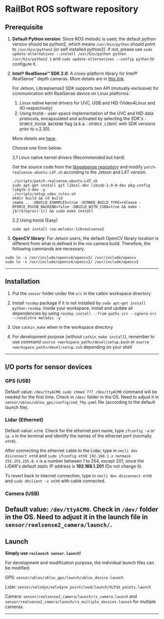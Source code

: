 # RailBot ROS software repository

## Prerequisite

1. **Default Python version**: Since ROS melodic is used, the default python version should be python2, which means `/usr/bin/python` should point to `/usr/bin/python2` (or self installed python2). If not, please use `sudo update-alternatives --install /usr/bin/python python /usr/bin/python2 1` and `sudo update-alternatives --config python` to configure it.

2. **Intel® RealSense™ SDK 2.0**: A cross-platform library for Intel® RealSense™ depth cameras. More details are in [this link](https://github.com/IntelRealSense/librealsense).

    For Jetson, Librealsense2 SDK supports two API (mutually-exclusive) for communication with RealSense device on Linux platforms:
    1. Linux native kernel drivers for UVC, USB and HID (Video4Linux and IIO respectively)
    2. Using `RSUSB` - user-space implementation of the UVC and HID data protocols, encapsulated and activated by selecting the SDK's `-DFORCE_RSUSB_BACKEND` flag (a.k.a. `-DFORCE_LIBUVC` with SDK versions prior to v.2.30).
    
    More details are [here](https://github.com/IntelRealSense/librealsense/blob/development/doc/installation_jetson.md).
    
    Choose one from below:
    
    2.1 Linux native kernel drivers (Recommended but hard)
    
    Get the source code from the [librealsense repository](https://github.com/IntelRealSense/librealsense) and modify `patch-realsense-ubuntu-L4T.sh` according to the Jetson and L4T version.

    ```
    ./scripts/patch-realsense-ubuntu-L4T.sh  
    sudo apt-get install git libssl-dev libusb-1.0-0-dev pkg-config libgtk-3-dev -y
    ./scripts/setup_udev_rules.sh  
    mkdir build && cd build  
    cmake .. -DBUILD_EXAMPLES=true -DCMAKE_BUILD_TYPE=release -DFORCE_RSUSB_BACKEND=false -DBUILD_WITH_CUDA=true && make -j$(($(nproc)-1)) && sudo make install
    ```
  
    2.2 Using `RSUSB` (Easy)

    `sudo apt install ros-melodic-librealsense2`

3. **OpenCV library**: For Jetson users, the default OpenCV library location is different from what is defined in the ros camera build. Therefore, the following cammands are necessary.

```
sudo ln -s /usr/include/opencv4/opencv2/ /usr/include/opencv
sudo ln -s /usr/include/opencv4/opencv2/ /usr/include/opencv2
```

---

## Installation

1. Put the `sensor` folder under the `src` in the catkin workspace directory

2. Install `rosdep` package if it is not installed by `sudo apt-get install python-rosdep`. Inside your workspace, install and update all dependencies by using `rosdep install --from-paths src --ignore-src --rosdistro melodic -y`

3. Use `catkin_make` when in the workspace directory

4. For development purpose (without `catkin_make install`), remember to use command `source <workspace_path>/devel/setup.bash` or `source <workspace_path>/devel/setup.zsh` depending on your shell

---

## I/O ports for sensor devices

### GPS (USB)

Default value: `/dev/ttyACM0`. `sudo chmod 777 /dev/ttyACM0` command will be needed for the first time. Check in `/dev/` folder in the OS. Need to adjust it in `sensor/ublox/ublox_gps/config/zed_f9p.yaml` file (according to the default launch file).

### Lidar (Ethernet)

Default value: `eth0`. Check for the ethernet port name, type `ifconfig -a` or `ip a` in the terminal and identify the names of the ethernet port (normally `eth0`).

After connecting the ethernet cable to the Lidar, type in `nmcli dev disconnect eth0` and `sudo ifconfig eth0 192.168.1.x netmask 255.255.255.0`. x is a number between 1 to 254, except 201, since the LIDAR's default static IP address is **192.168.1.201** (Do not change it). 

To revert back to internet connection, type in `nmcli dev disconnect eth0` and `sudo dhclient -v eth0` with cable connected.

### Camera (USB)

Default value: `/dev/ttyACM0`. Check in `/dev/` folder in the OS. Need to adjust it in the launch file in `sensor/realsense2_camera/launch/`.
---

## Launch

**Simply use `roslaunch sensor.launch`!**

For development and modification purpose, the individual launch files can be modified. 

GPS: `sensor/ublox/ublox_gps/launch/ublox_device.launch`

Lidar: `sensor/velodyn/velodyne_pointcloud/launch/VLP16_points.launch`

Camera: `sensor/realsense2_camera/launch/rs_camera.launch` and `sensor/realsense2_camera/launch/rs_multiple_devices.launch` for multiple cameras.

---
